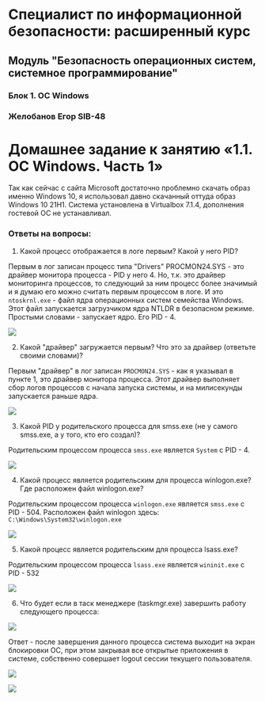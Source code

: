 # Специалист по информационной безопасности: расширенный курс
## Модуль "Безопасность операционных систем, системное программирование"
### Блок 1. ОС Windows
### Желобанов Егор SIB-48

# Домашнее задание к занятию «1.1. ОС Windows. Часть 1»

Так как сейчас с сайта Microsoft достаточно проблемно скачать образ именно Windows 10, я использовал давно скачанный оттуда образ Windows 10 21H1.
Система установлена в Virtualbox 7.1.4, дополнения гостевой ОС не устанавливал.

### Ответы на вопросы:

1. Какой процесс отображается в логе первым? Какой у него PID?
    
Первым в лог записан процесс типа "Drivers" PROCMON24.SYS - это драйвер монитора процесса - PID у него 4.
Но, т.к. это драйвер мониторинга процессов, то следующий за ним процесс более значимый и я думаю его можно считать первым процессом в логе. И это `ntoskrnl.exe` - файл ядра операционных систем семейства Windows. Этот файл запускается загрузчиком ядра NTLDR в безопасном режиме. Простыми словами - запускает ядро. Его PID - 4.    

![](assets/task1.jpg)

2. Какой "драйвер" загружается первым? Что это за драйвер (ответьте своими словами)?

Первым "драйвер" в лог записан `PROCMON24.SYS` - как я указывал в пункте 1, это драйвер монитора процесса. Этот драйвер выполняет сбор логов процессов с начала запуска системы, и на милисекунды запускается раньше ядра.

![](assets/task2.jpg)

3. Какой PID у родительского процесса для smss.exe (не у самого smss.exe, а у того, кто его создал)?

Родительским процессом процесса `smss.exe` является `System` с PID - 4. 

![](assets/task3.jpg)

4. Какой процесс является родительским для процесса winlogon.exe? Где расположен файл winlogon.exe?

Родительским процессом процесса `winlogon.exe` является `smss.exe` с PID - 504. Расположен файл winlogon здесь: `C:\Windows\System32\winlogon.exe`

![](assets/task4.jpg)

5. Какой процесс является родительским для процесса lsass.exe?

Родительским процессом процесса `lsass.exe` является `wininit.exe` с PID - 532

![](assets/task5.jpg)

6. Что будет если в таск менеджере (taskmgr.exe) завершить работу следующего процесса:

![](assets/taskmgr.png)

Ответ - после завершения данного процесса система выходит на экран блокировки ОС, при этом закрывая все открытые приложения в системе, собственно совершает logout сессии текущего пользователя.

![](assets/task6_1.jpg)

![](assets/task6_2.jpg)